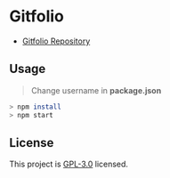 # Gitfolio

- [Gitfolio Repository](https://github.com/imfunniee/gitfolio)

## Usage

> Change username in **package.json**

```sh
> npm install
> npm start
```

## License

This project is [GPL-3.0](https://github.com/PW486/gitfolio/blob/master/LICENSE) licensed.